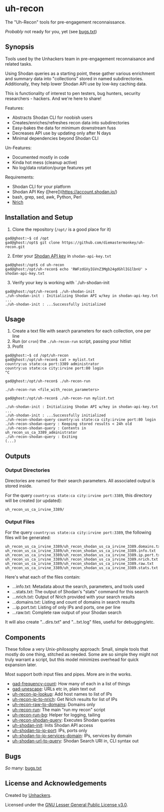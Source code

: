 # uh-recon

The "Uh-Recon" tools for pre-engagement reconnaissance. 

*Probably* not ready for you, yet (see [bugs.txt](https://github.com/diemastermonkey/uh-recon/blob/main/bugs.txt))

## Synopsis
Tools used by the Unhackers team in pre-engagement reconnaisance and related tasks. 

Using Shodan  queries as a starting point, these gather various enrichment 
and summary data into "collections" stored in named subdirectories.
Additionally, they help lower Shodan API use by low-key caching data.

This is functionality of interest to pen testers, bug hunters, security researchers - hackers. 
And we're here to share!

Features:
* Abstracts Shodan CLI for noobish users
* Creates/enriches/refreshes recon data into subdirectories
* Easy-bakes the data for minimum downstream fuss
* Decreases API use by updating only after N days
* Minimal dependencies beyond Shodan CLI

Un-Features:
* Documented mostly in code
* Kinda hot mess (cleanup active)
* No log/data rotation/purge features yet

Requirements:
* Shodan CLI for your platform
* Shodan API Key ([here])(https://account.shodan.io/)
* bash, grep, sed, awk, Python, Perl
* [Nrich](https://gitlab.com/shodan-public/nrich)

## Installation and Setup

1. Clone the repository (`/opt/` is a good place for it)

```console
gad@ghost:~$ cd /opt
gad@ghost:/opt$ git clone https://github.com/diemastermonkey/uh-recon.git
```

2. Enter your [Shodan API key](https://account.shodan.io/) in `shodan-api-key.txt`

```console
gad@ghost:/opt$ cd uh-recon
gad@ghost:/opt/uh-recon$ echo 'RWFzdGVyIGVnZ3Mgb24gdGhlIG1lbnU' > shodan-api-key.txt
```

3. Verify your key is working with `./uh-shodan-init

```console
gad@ghost:/opt/uh-recon$ ./uh-shodan-init
./uh-shodan-init : Initializing Shodan API w/key in shodan-api-key.txt ...
./uh-shodan-init : ...Successfully initialized
```

## Usage

1. Create a text file with search parameters for each collection, one per line
2. Run (or `cron`) the `./uh-recon-run` script, passing your hitlist
3. Profit

```console
gad@ghost:~$ cd /opt/uh-recon
gad@ghost:/opt/uh-recon$ cat > mylist.txt
country:us state:ca port:3389 administrator
country:us state:ca city:irvine port:80 login
^C

gad@ghost:/opt/uh-recon$ ./uh-recon-run

./uh-recon-run <file_with_recon_parameters>

gad@ghost:/opt/uh-recon$ ./uh-recon-run mylist.txt

./uh-shodan-init : Initializing Shodan API w/key in shodan-api-key.txt ...
./uh-shodan-init : ...Successfully initialized
./uh-recon-shodan-query country:us state:ca city:irvine port:80 login
./uh-recon-shodan-query : Keeping stored results < 24h old
./uh-recon-shodan-query : Contents in uh_recon_us_ca_3389_administrator
./uh-recon-shodan-query : Exiting
(...)
```

## Outputs

### Output Directories
Directories are named for their search parameters. All associated output is stored inside. 

For the query `country:us state:ca city:irvine port:3389`, this directory will be created (or updated):
```console
uh_recon_us_ca_irvine_3389/
```

### Output Files
For the query `country:us state:ca city:irvine port:3389`, the following files will be generated:
```console
uh_recon_us_ca_irvine_3389/uh_recon_shodan_us_ca_irvine_3389.domains.txt
uh_recon_us_ca_irvine_3389/uh_recon_shodan_us_ca_irvine_3389.info.txt
uh_recon_us_ca_irvine_3389/uh_recon_shodan_us_ca_irvine_3389.ip.port.txt
uh_recon_us_ca_irvine_3389/uh_recon_shodan_us_ca_irvine_3389.nrich.txt
uh_recon_us_ca_irvine_3389/uh_recon_shodan_us_ca_irvine_3389.raw.txt
uh_recon_us_ca_irvine_3389/uh_recon_shodan_us_ca_irvine_3389.stats.txt
```

Here's what each of the files contain:
* ...info.txt: Metadata about the search, parameters, and tools used
* ...stats.txt: The output of Shodan's "stats" command for this search
* ...nrich.txt: Output of Nrich provided with your search results 
* ...domains.txt: Listing and count of domains in search results
* ...ip.port.txt: Listing of only IPs and ports, one per line
* ...raw.txt: Complete raw output of your Shodan search

It will also create "...dirs.txt" and "...txt.log" files, useful for debugging/etc.

## Components
These follow a very Unix-philosophy approach: Small, simple tools that mostly do one thing, stitched as needed. Some are so simple they might not truly warrant a script, but this model minimizes overhead for quick expansion later. 

Most support both input files and pipes. More are in the works.

* [gad-frequency-count](https://github.com/diemastermonkey/uh-recon/blob/main/gad-frequency-count): How many of each in a list of things
* [gad-unescape](https://github.com/diemastermonkey/uh-recon/blob/main/gad-unescape): URLs etc in, plain text out
* [uh-recon-ip-lookup](https://github.com/diemastermonkey/uh-recon/blob/main/uh-recon-ip-lookup): Add host names to list of IPs
* [uh-recon-ip-to-nrich](https://github.com/diemastermonkey/uh-recon/blob/main/uh-recon-ip-to-nrich): Get Nrich results for list of IPs
* [uh-recon-raw-to-domains](https://github.com/diemastermonkey/uh-recon/blob/main/uh-recon-raw-to-domains): Domains only
* [uh-recon-run](https://github.com/diemastermonkey/uh-recon/blob/main/uh-recon-run): The main "run my recon" script
* [uh-recon-run-bg](https://github.com/diemastermonkey/uh-recon/blob/main/uh-recon-run-bg): Helper for logging, tailing
* [uh-recon-shodan-query](https://github.com/diemastermonkey/uh-recon/blob/main/uh-recon-shodan-query): Executes Shodan queries
* [uh-shodan-init](https://github.com/diemastermonkey/uh-recon/blob/main/uh-shodan-init): Inits Shodan API access
* [uh-shodan-to-ip-port](https://github.com/diemastermonkey/uh-recon/blob/main/uh-shodan-to-ip-port): IPs, ports only
* [uh-shodan-to-ip-services-domain](https://github.com/diemastermonkey/uh-recon/blob/main/uh-shodan-to-ip-services-domain): IPs, services by domain
* [uh-shodan-url-to-query](https://github.com/diemastermonkey/uh-recon/blob/main/uh-shodan-url-to-query): Shodan Search URI in, CLI syntax out
  

## Bugs
*So* many: [bugs.txt](https://github.com/diemastermonkey/uh-recon/blob/main/bugs.txt)

## License and Acknowledgements

Created by [Unhackers](https://unhackers.net/).

Licensed under the [GNU Lesser General Public License v3.0](LICENSE).
